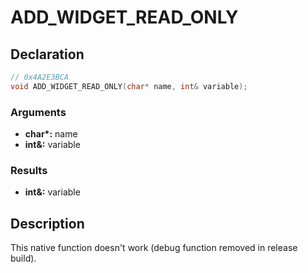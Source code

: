 # ADD_WIDGET_READ_ONLY

## Declaration
```cpp
// 0x4A2E3BCA
void ADD_WIDGET_READ_ONLY(char* name, int& variable);
```

### Arguments
- **char\*:** name
- **int&:** variable

### Results
- **int&:** variable

## Description
This native function doesn't work (debug function removed in release build).